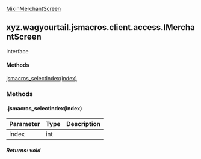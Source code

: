 
[MixinMerchantScreen](1.9.2/xyz/wagyourtail/jsmacros/client/mixins/access/MixinMerchantScreen.html)

xyz.wagyourtail.jsmacros.client.access.IMerchantScreen
------------------------------------------------------

Interface
#### 

#### Methods

[jsmacros\_selectIndex(index)](#jsmacros_selectIndex-int-)



### Methods

#### .jsmacros\_selectIndex(index)

| Parameter | Type | Description |
|---|---|---|
| index | int |  |

##### Returns: void




